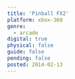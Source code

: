 ```yaml
---
title: 'Pinball FX2'
platform: xbox-360
genre:
  - arcade
digital: true
physical: false
guide: false
pending: false
posted: 2014-02-13
---
```

